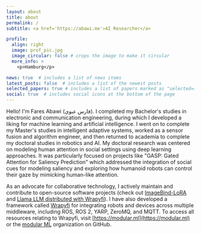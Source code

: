 ```yaml
---
layout: about
title: about
permalink: /
subtitle: <a href='https://abawi.me'>AI Researcher</a>

profile:
  align: right
  image: prof_pic.jpg
  image_circular: false # crops the image to make it circular
  more_info: >
    <p>Hamburg</p>

news: true  # includes a list of news items
latest_posts: false  # includes a list of the newest posts
selected_papers: true # includes a list of papers marked as "selected={true}"
social: true  # includes social icons at the bottom of the page
---
```


Hello! I'm Fares Abawi (فارس عبوي). I completed my Bachelor's studies in electronic and communication engineering, during which I developed a liking for machine learning and artificial intelligence. I went on to complete my Master's studies in intelligent adaptive systems, worked as a sensor fusion and algorithm engineer, and then returned to academia to complete my doctoral studies in robotics and AI. My doctoral research was centered on modeling human attention in social settings using deep learning approaches. It was particularly focused on projects like "GASP: Gated Attention for Saliency Prediction" which addressed the integration of social cues for modeling saliency and exploring how humanoid robots can control their gaze by mimicking human-like attention. 

As an advocate for collaborative technology, I actively maintain and contribute to open-source software projects (check out [ImageBind-LoRA](https://github.com/fabawi/ImageBind-LoRA) and [Llama LLM distributed with Wrapyfi](https://github.com/modular-ml/wrapyfi-examples_llama)). I have also developed a framework called [Wrapyfi](https://github.com/fabawi/wrapyfi) for integrating robots and devices across multiple middleware, including ROS, ROS 2, YARP, ZeroMQ, and MQTT. To access all resources relating to Wrapyfi, visit [https://modular.ml](https://modular.ml) or the [modular ML](https://github.com/modular-ml) organization on GitHub.

